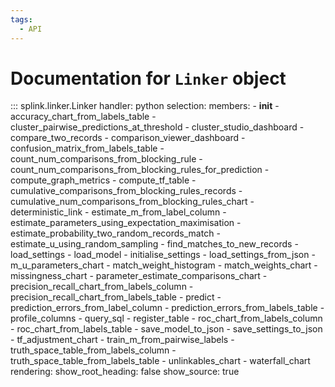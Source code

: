 ```yaml
---
tags:
  - API
---
```

# Documentation for `Linker` object


::: splink.linker.Linker
    handler: python
    selection:
      members:
        - __init__
        - accuracy_chart_from_labels_table
        - cluster_pairwise_predictions_at_threshold
        - cluster_studio_dashboard
        - compare_two_records
        - comparison_viewer_dashboard
        - confusion_matrix_from_labels_table
        - count_num_comparisons_from_blocking_rule
        - count_num_comparisons_from_blocking_rules_for_prediction
        - compute_graph_metrics
        - compute_tf_table
        - cumulative_comparisons_from_blocking_rules_records
        - cumulative_num_comparisons_from_blocking_rules_chart
        - deterministic_link
        - estimate_m_from_label_column
        - estimate_parameters_using_expectation_maximisation
        - estimate_probability_two_random_records_match
        - estimate_u_using_random_sampling
        - find_matches_to_new_records
        - load_settings
        - load_model
        - initialise_settings
        - load_settings_from_json
        - m_u_parameters_chart
        - match_weight_histogram
        - match_weights_chart
        - missingness_chart
        - parameter_estimate_comparisons_chart
        - precision_recall_chart_from_labels_column
        - precision_recall_chart_from_labels_table
        - predict
        - prediction_errors_from_label_column
        - prediction_errors_from_labels_table
        - profile_columns
        - query_sql
        - register_table
        - roc_chart_from_labels_column
        - roc_chart_from_labels_table
        - save_model_to_json
        - save_settings_to_json
        - tf_adjustment_chart
        - train_m_from_pairwise_labels
        - truth_space_table_from_labels_column
        - truth_space_table_from_labels_table
        - unlinkables_chart
        - waterfall_chart
    rendering:
      show_root_heading: false
      show_source: true

